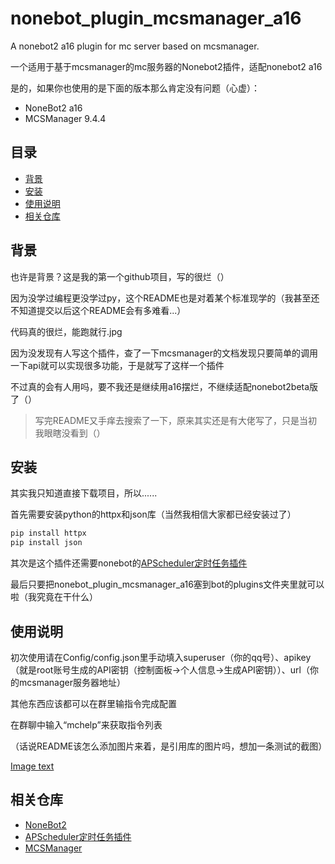 # nonebot_plugin_mcsmanager_a16
A nonebot2 a16 plugin for mc server based on mcsmanager.

一个适用于基于mcsmanager的mc服务器的Nonebot2插件，适配nonebot2 a16

是的，如果你也使用的是下面的版本那么肯定没有问题（心虚）：

- NoneBot2 a16
- MCSManager 9.4.4

## 目录

- [背景](#背景)
- [安装](#安装)
- [使用说明](#使用说明)
- [相关仓库](#相关仓库)


## 背景

也许是背景？这是我的第一个github项目，写的很烂（）

因为没学过编程更没学过py，这个README也是对着某个标准现学的（我甚至还不知道提交以后这个README会有多难看...）

代码真的很烂，能跑就行.jpg

因为没发现有人写这个插件，查了一下mcsmanager的文档发现只要简单的调用一下api就可以实现很多功能，于是就写了这样一个插件

不过真的会有人用吗，要不我还是继续用a16摆烂，不继续适配nonebot2beta版了（）

> 写完README又手痒去搜索了一下，原来其实还是有大佬写了，只是当初我眼瞎没看到（）


## 安装

其实我只知道直接下载项目，所以......


首先需要安装python的httpx和json库（当然我相信大家都已经安装过了）

```sh
pip install httpx
pip install json
```


其次是这个插件还需要nonebot的[APScheduler定时任务插件](https://github.com/nonebot/plugin-apscheduler)


最后只要把nonebot_plugin_mcsmanager_a16塞到bot的plugins文件夹里就可以啦（我究竟在干什么）


## 使用说明
初次使用请在Config/config.json里手动填入superuser（你的qq号）、apikey（就是root账号生成的API密钥（控制面板->个人信息->生成API密钥））、url（你的mcsmanager服务器地址）

其他东西应该都可以在群里输指令完成配置

在群聊中输入“mchelp”来获取指令列表

（话说README该怎么添加图片来着，是引用库的图片吗，想加一条测试的截图）

[Image text](https://github.com/Devin0113/nonebot_plugin_mcsmanager_a16/blob/main/img/01help.jpg)

## 相关仓库
- [NoneBot2](https://github.com/nonebot/nonebot2)
- [APScheduler定时任务插件](https://github.com/nonebot/plugin-apscheduler)
- [MCSManager](https://github.com/MCSManager/MCSManager)
